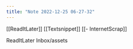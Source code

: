 ```yaml
---
title: "Note 2022-12-25 06-27-32"
---
```


[[ReadItLater]] [[Textsnippet]]
[[- InternetScrap]]

ReadItLater Inbox/assets